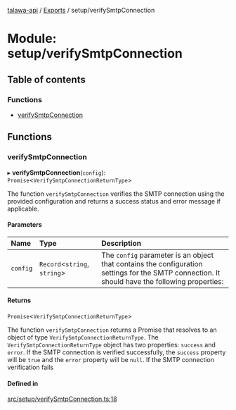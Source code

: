 [talawa-api](../README.md) / [Exports](../modules.md) / setup/verifySmtpConnection

# Module: setup/verifySmtpConnection

## Table of contents

### Functions

- [verifySmtpConnection](setup_verifySmtpConnection.md#verifysmtpconnection)

## Functions

### verifySmtpConnection

▸ **verifySmtpConnection**(`config`): `Promise`\<`VerifySmtpConnectionReturnType`\>

The function `verifySmtpConnection` verifies the SMTP connection using the provided configuration
and returns a success status and error message if applicable.

#### Parameters

| Name | Type | Description |
| :------ | :------ | :------ |
| `config` | `Record`\<`string`, `string`\> | The `config` parameter is an object that contains the configuration settings for the SMTP connection. It should have the following properties: |

#### Returns

`Promise`\<`VerifySmtpConnectionReturnType`\>

The function `verifySmtpConnection` returns a Promise that resolves to an object of type
`VerifySmtpConnectionReturnType`. The `VerifySmtpConnectionReturnType` object has two properties:
`success` and `error`. If the SMTP connection is verified successfully, the `success` property will
be `true` and the `error` property will be `null`. If the SMTP connection verification fails

#### Defined in

[src/setup/verifySmtpConnection.ts:18](https://github.com/PalisadoesFoundation/talawa-api/blob/3eeb2af/src/setup/verifySmtpConnection.ts#L18)
